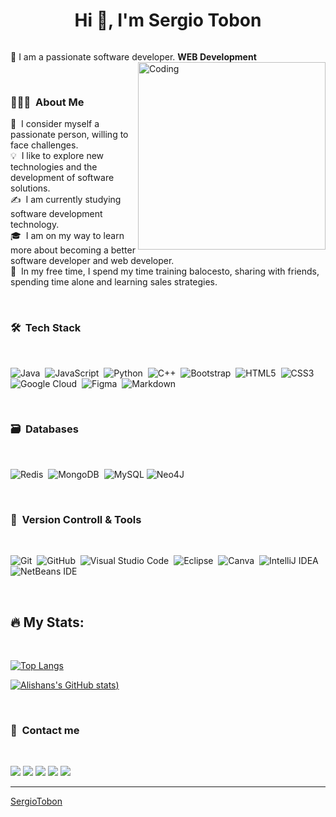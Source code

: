 <h1 align="center">Hi 👋, I'm Sergio Tobon</h1>




<p align="left"> <a href="https://twitter.com/" target="blank"><img src="https://img.shields.io/twitter/follow/?logo=twitter&style=for-the-badge" alt="" /></a> </p>

🌱 I am a passionate software developer. **WEB Development**
<img align="right" alt="Coding" width="300" src="https://i.pinimg.com/originals/81/17/8b/81178b47a8598f0c81c4799f2cdd4057.gif">

<br>

### 👨🏻‍💻 &nbsp;About Me

💬 &nbsp;I consider myself a passionate person, willing to face challenges. <br>
💡 &nbsp;I like to explore new technologies and the development of software solutions.<br>
✍️ &nbsp;I am currently studying software development technology.<br>
🎓 &nbsp;I am on my way to learn more about becoming a better software developer and web developer.<br>
🌱 &nbsp;In my free time, I spend my time training balocesto, sharing with friends, spending time alone and learning sales strategies.


<br>

### 🛠 &nbsp;Tech Stack

<br>

![Java](https://img.shields.io/badge/java-%23ED8B00.svg?style=for-the-badge&logo=java&logoColor=white)&nbsp;
![JavaScript](https://img.shields.io/badge/javascript-%23323330.svg?style=for-the-badge&logo=javascript&logoColor=%23F7DF1E)&nbsp;
![Python](https://img.shields.io/badge/python-3670A0?style=for-the-badge&logo=python&logoColor=ffdd54)&nbsp;
![C++](https://img.shields.io/badge/c++-%2300599C.svg?style=for-the-badge&logo=c%2B%2B&logoColor=white)&nbsp;
![Bootstrap](https://img.shields.io/badge/bootstrap-%23563D7C.svg?style=for-the-badge&logo=bootstrap&logoColor=white)&nbsp;
![HTML5](https://img.shields.io/badge/html5-%23E34F26.svg?style=for-the-badge&logo=html5&logoColor=white)&nbsp;
![CSS3](https://img.shields.io/badge/css3-%231572B6.svg?style=for-the-badge&logo=css3&logoColor=white)&nbsp;
![Google Cloud](https://img.shields.io/badge/GoogleCloud-%234285F4.svg?style=for-the-badge&logo=google-cloud&logoColor=white)&nbsp;
![Figma](https://img.shields.io/badge/figma-%23F24E1E.svg?style=for-the-badge&logo=figma&logoColor=white)&nbsp;
![Markdown](https://img.shields.io/badge/markdown-%23000000.svg?style=for-the-badge&logo=markdown&logoColor=white)&nbsp;

<br>

### 🗃 &nbsp;Databases

<br>

![Redis](https://img.shields.io/badge/redis-%23DD0031.svg?style=for-the-badge&logo=redis&logoColor=white)&nbsp;
![MongoDB](https://img.shields.io/badge/MongoDB-%234ea94b.svg?style=for-the-badge&logo=mongodb&logoColor=white)&nbsp;
![MySQL](https://img.shields.io/badge/mysql-4479A1.svg?style=for-the-badge&logo=mysql&logoColor=white)
![Neo4J](https://img.shields.io/badge/Neo4j-008CC1?style=for-the-badge&logo=neo4j&logoColor=white)

<br>

### 🧰 &nbsp;Version Controll & Tools 

<br>

![Git](https://img.shields.io/badge/git-%23F05033.svg?style=for-the-badge&logo=git&logoColor=white)&nbsp;
![GitHub](https://img.shields.io/badge/github-%23121011.svg?style=for-the-badge&logo=github&logoColor=white)&nbsp;
![Visual Studio Code](https://img.shields.io/badge/Visual%20Studio%20Code-0078d7.svg?style=for-the-badge&logo=visual-studio-code&logoColor=white)&nbsp;
![Eclipse](https://img.shields.io/badge/Eclipse-FE7A16.svg?style=for-the-badge&logo=Eclipse&logoColor=white)&nbsp;
![Canva](https://img.shields.io/badge/Canva-%2300C4CC.svg?style=for-the-badge&logo=Canva&logoColor=white)&nbsp;
![IntelliJ IDEA](https://img.shields.io/badge/IntelliJIDEA-000000.svg?style=for-the-badge&logo=intellij-idea&logoColor=white)
![NetBeans IDE](https://img.shields.io/badge/NetBeansIDE-1B6AC6.svg?style=for-the-badge&logo=apache-netbeans-ide&logoColor=white)

<br>

## :fire: My Stats:

<br>

[![Top Langs](https://github-readme-stats.vercel.app/api/top-langs/?username=SergioTobon&layout=compact&theme=vision-friendly-dark)](https://github.com/anuraghazra/github-readme-stats)

[![Alishans's GitHub stats](https://github-readme-stats.vercel.app/api?username=SergioTobon&show_icons=true&theme=radical))](https://github.com/al3sha9/github-readme-stats)


<br>

### 🧰 &nbsp;Contact me

<br>

<a href="https://github.com/SergioTobon" target="_blank"><img src="https://img.shields.io/badge/Github-SergioTobon-green?style=for-the-badge&logo=github"></a>
<a href="https://facebook.com/EstebanMontoyaST" target="_blank"><img src="https://img.shields.io/badge/FaceBook-SergioTobon-blue?style=for-the-badge&logo=facebook&logoColor=blue"></a>
<a href="mailto:tobonsergio22@gmail.com" target="_blank"><img src="https://img.shields.io/badge/Email-tobonsergio22@gmail.com-red?style=for-the-badge&logo=gmail"></a>
<a href="https://instagram.com/sergiostebant" target="_blank"><img src="https://img.shields.io/badge/instagram-SergioTobon-orange?style=for-the-badge&logo=instagram&logoColor=orange"></a>
<a href="https://www.linkedin.com/in/sergio-tbn/" target="_blank"><img src="https://img.shields.io/badge/linkedin-SergioTobon-blue?style=for-the-badge&logo=linkedin&logoColor=blue"></a>



------


[SergioTobon](https://github.com/SergioTobon)

